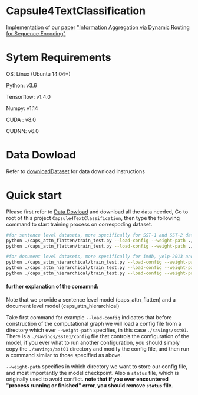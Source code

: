 # Capsule4TextClassification
Implementation of our paper 
["Information Aggregation via Dynamic Routing for Sequence Encoding"](https://arxiv.org/pdf/1806.01501.pdf) 

# Sytem Requirements
OS: Linux (Ubuntu 14.04+) 

Python: v3.6

Tensorflow: v1.4.0

Numpy: v1.14 

CUDA : v8.0

CUDNN: v6.0


# Data Dowload
Refer to [downloadDataset](./data/downloadDataset.md) for data download instructions
 
# Quick start
Please first refer to [Data Dowload](./data/downloadDataset.md) and download all the data needed,
 Go to root of this project `Capsule4TextClassification`, then type the following 
command to start training process on correspoding dataset. 

```bash
#for sentence level datasets, more specifically for SST-1 and SST-2 datasets
python ./caps_attn_flatten/train_test.py --load-config --weight-path ./savings/sst01 
python ./caps_attn_flatten/train_test.py --load-config --weight-path ./savings/sst02

#for document level datasets, more specifically for imdb, yelp-2013 and yelp-2014
python ./caps_attn_hierarchical/train_test.py --load-config --weight-path ./savings/imdb
python ./caps_attn_hierarchical/train_test.py --load-config --weight-path ./savings/yelp2013
python ./caps_attn_hierarchical/train_test.py --load-config --weight-path ./savings/yelp2014

```
#### further explanation of the comamnd:
Note that we provide a sentence level model (caps_attn_flatten) and a document level model (caps_attn_hierarchical)

Take first command for example `--load-config` indicates that before construction of the computational graph we will
 load a config file from a directory which ever `--weight-path` specifies, in this case `./savings/sst01`. 
 There is a `./savings/sst01/config` file that controls the configuration of the model, if you ever what to run 
 another configuration, you should simply copy the `./savings/sst01` directory and modify the config file, 
 and then run a command similar to those specified as above.

`--weight-path` specifies in which directory we want to store our config file, and most importantly the model checkpoint.
Also a `status` file, which is originally used to avoid conflict. 
**note that if you ever encountered "process running or finished" error, you should remove `status` file**.


